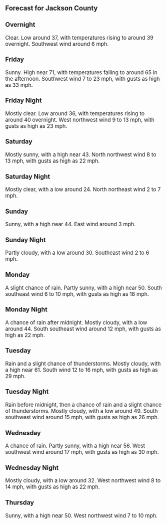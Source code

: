 <div>
   <h2>Forecast for Jackson County</h2>
   <p>
      <div style="font-size:120%">
         <h3>Overnight</h3>Clear. Low around 37, with temperatures rising to around 39 overnight. Southwest wind around 6 mph.<br></div>
   </p>
   <p>
      <div style="font-size:120%">
         <h3>Friday</h3>Sunny. High near 71, with temperatures falling to around 65 in the afternoon. Southwest wind 7 to 23 mph, with gusts as high
         as 33 mph.<br></div>
   </p>
   <p>
      <div style="font-size:120%">
         <h3>Friday Night</h3>Mostly clear. Low around 36, with temperatures rising to around 40 overnight. West northwest wind 9 to 13 mph, with gusts
         as high as 23 mph.<br></div>
   </p>
   <p>
      <div style="font-size:120%">
         <h3>Saturday</h3>Mostly sunny, with a high near 43. North northwest wind 8 to 13 mph, with gusts as high as 22 mph.<br></div>
   </p>
   <p>
      <div style="font-size:120%">
         <h3>Saturday Night</h3>Mostly clear, with a low around 24. North northeast wind 2 to 7 mph.<br></div>
   </p>
   <p>
      <div style="font-size:120%">
         <h3>Sunday</h3>Sunny, with a high near 44. East wind around 3 mph.<br></div>
   </p>
   <p>
      <div style="font-size:120%">
         <h3>Sunday Night</h3>Partly cloudy, with a low around 30. Southeast wind 2 to 6 mph.<br></div>
   </p>
   <p>
      <div style="font-size:120%">
         <h3>Monday</h3>A slight chance of rain. Partly sunny, with a high near 50. South southeast wind 6 to 10 mph, with gusts as high as 18 mph.<br></div>
   </p>
   <p>
      <div style="font-size:120%">
         <h3>Monday Night</h3>A chance of rain after midnight. Mostly cloudy, with a low around 44. South southeast wind around 12 mph, with gusts as high
         as 22 mph.<br></div>
   </p>
   <p>
      <div style="font-size:120%">
         <h3>Tuesday</h3>Rain and a slight chance of thunderstorms. Mostly cloudy, with a high near 61. South wind 12 to 16 mph, with gusts as high
         as 29 mph.<br></div>
   </p>
   <p>
      <div style="font-size:120%">
         <h3>Tuesday Night</h3>Rain before midnight, then a chance of rain and a slight chance of thunderstorms. Mostly cloudy, with a low around 49. South
         southwest wind around 15 mph, with gusts as high as 26 mph.<br></div>
   </p>
   <p>
      <div style="font-size:120%">
         <h3>Wednesday</h3>A chance of rain. Partly sunny, with a high near 56. West southwest wind around 17 mph, with gusts as high as 30 mph.<br></div>
   </p>
   <p>
      <div style="font-size:120%">
         <h3>Wednesday Night</h3>Mostly cloudy, with a low around 32. West northwest wind 8 to 14 mph, with gusts as high as 22 mph.<br></div>
   </p>
   <p>
      <div style="font-size:120%">
         <h3>Thursday</h3>Sunny, with a high near 50. West northwest wind 7 to 10 mph.<br></div>
   </p>
</div>